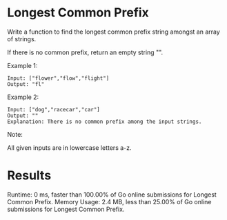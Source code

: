 # Longest Common Prefix
Write a function to find the longest common prefix string amongst an array of strings.

If there is no common prefix, return an empty string "".

Example 1:
```
Input: ["flower","flow","flight"]
Output: "fl"
```
Example 2:
```
Input: ["dog","racecar","car"]
Output: ""
Explanation: There is no common prefix among the input strings.
```
Note:

All given inputs are in lowercase letters a-z.

# Results
Runtime: 0 ms, faster than 100.00% of Go online submissions for Longest Common Prefix.
Memory Usage: 2.4 MB, less than 25.00% of Go online submissions for Longest Common Prefix.